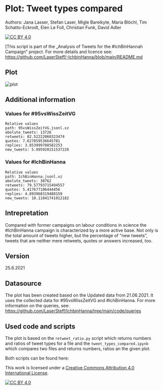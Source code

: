 # Plot: Tweet types compared

Authors: Jana Lasser, Stefan Laser, Migle Bareikyte, Maria Blöchl, Tim Schatto-Eckrodt, Elen Le Foll, Christian Funk, David Adler

[![CC BY 4.0][cc-by-shield]][cc-by]

[This script is part of the „Analysis of Tweets for the #IchBinHannah Campaign“ project. For more details and licence see: https://github.com/LaserSteff/-IchbinHanna/blob/main/README.md

## Plot

![plot](https://github.com/LaserSteff/-IchbinHanna/blob/main/plots/tweet_types_compared/tweet_types_compared_21-06-21.png)

## Additional information

### Values for #95vsWissZeitVG
```
Relative values
path: 95vsWissZeitVG.jsonl.xz
abolute_tweets: 13726
retweets: 82.52222060323474
quotes: 7.627859536645781
replies: 3.853999708582253
new_tweets: 5.995920151537228
```
### Values for #IchBinHanna
```
Relative values
path: IchBinHanna.jsonl.xz
abolute_tweets: 38762
retweets: 79.57793715494557
quotes: 5.417677106444456
replies: 4.893968319488159
new_tweets: 10.11041741912182
```

## Intrepretation

Compared with former campaigns on labour conditions in science the #IchBinHanna campaign is characterized by a more active base. Not only is the total amount of tweets higher, but the percentage of “new tweets”, tweets that are neither mere retweets, quotes or answers increased, too. 

## Version
25.6.2021

## Datasource

The plot has been created based on the Updated data from 21.06.2021.
It uses the collected data for #95vsWissZeitVG and #IchBinHanna.
For more information on the queries, see: https://github.com/LaserSteff/IchbinHanna/tree/main/code/queries

## Used code and scripts

The plot is based on the `retweet_ratio.py` script which returns numbers and ratios of tweet types for a file and the `tweet_types_compared.ipynb` which compares two files and returns numbers, ratios an the given plot.

Both scripts can be found here: 


This work is licensed under a
[Creative Commons Attribution 4.0 International License][cc-by].

[![CC BY 4.0][cc-by-image]][cc-by]

[cc-by]: http://creativecommons.org/licenses/by/4.0/
[cc-by-image]: https://i.creativecommons.org/l/by/4.0/88x31.png
[cc-by-shield]: https://img.shields.io/badge/License-CC%20BY%204.0-lightgrey.svg
